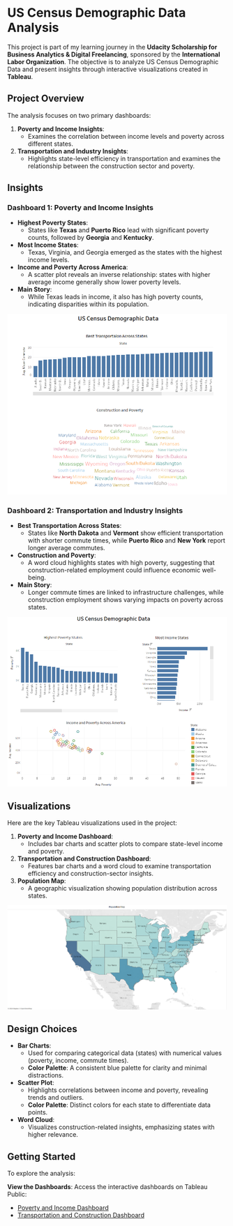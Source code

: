 # US Census Demographic Data Analysis

This project is part of my learning journey in the **Udacity Scholarship for Business Analytics & Digital Freelancing**, sponsored by the **International Labor Organization**. The objective is to analyze US Census Demographic Data and present insights through interactive visualizations created in **Tableau**.

## Project Overview

The analysis focuses on two primary dashboards:
1. **Poverty and Income Insights**:
   - Examines the correlation between income levels and poverty across different states.
2. **Transportation and Industry Insights**:
   - Highlights state-level efficiency in transportation and examines the relationship between the construction sector and poverty.

## Insights

### Dashboard 1: Poverty and Income Insights
- **Highest Poverty States**:
  - States like **Texas** and **Puerto Rico** lead with significant poverty counts, followed by **Georgia** and **Kentucky**.
- **Most Income States**:
  - Texas, Virginia, and Georgia emerged as the states with the highest income levels.
- **Income and Poverty Across America**:
  - A scatter plot reveals an inverse relationship: states with higher average income generally show lower poverty levels.
- **Main Story**:
  - While Texas leads in income, it also has high poverty counts, indicating disparities within its population.

![Poverty and Income Insights](./visuals/Poverty%20and%20Income%20Dashboard.png)

### Dashboard 2: Transportation and Industry Insights
- **Best Transportation Across States**:
  - States like **North Dakota** and **Vermont** show efficient transportation with shorter commute times, while **Puerto Rico** and **New York** report longer average commutes.
- **Construction and Poverty**:
  - A word cloud highlights states with high poverty, suggesting that construction-related employment could influence economic well-being.
- **Main Story**:
  - Longer commute times are linked to infrastructure challenges, while construction employment shows varying impacts on poverty across states.

![Transportation and Construction Insights](./visuals/Transportation%20and%20Construction%20Dashboard.png)

## Visualizations

Here are the key Tableau visualizations used in the project:
1. **Poverty and Income Dashboard**:
   - Includes bar charts and scatter plots to compare state-level income and poverty.
2. **Transportation and Construction Dashboard**:
   - Features bar charts and a word cloud to examine transportation efficiency and construction-sector insights.
3. **Population Map**:
   - A geographic visualization showing population distribution across states.

![Population Map](./visuals/Population%20Map.png)


## Design Choices

- **Bar Charts**:
  - Used for comparing categorical data (states) with numerical values (poverty, income, commute times).
  - **Color Palette**: A consistent blue palette for clarity and minimal distractions.
- **Scatter Plot**:
  - Highlights correlations between income and poverty, revealing trends and outliers.
  - **Color Palette**: Distinct colors for each state to differentiate data points.
- **Word Cloud**:
  - Visualizes construction-related insights, emphasizing states with higher relevance.

## Getting Started

To explore the analysis:

**View the Dashboards**:
   Access the interactive dashboards on Tableau Public:
   - [Poverty and Income Dashboard](./visuals/Poverty%20and%20Income%20Dashboard.png)
   - [Transportation and Construction Dashboard](./visuals/Transportation%20and%20Construction%20Dashboard.png)


